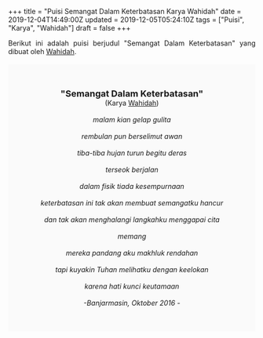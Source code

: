 +++
title = "Puisi Semangat Dalam Keterbatasan Karya Wahidah"
date = 2019-12-04T14:49:00Z
updated = 2019-12-05T05:24:10Z
tags = ["Puisi", "Karya", "Wahidah"]
draft = false
+++

<div dir="ltr" style="text-align: left;" trbidi="on"><div style="text-align: justify;">Berikut ini adalah puisi berjudul "Semangat Dalam Keterbatasan" yang dibuat oleh <a href="https://www.kompasiana.com/araska/591f822e1cafbdb60d12a766/puisi-semangat-dalam-keterbatasan?page=all" target="_blank">Wahidah</a>. </div><br /><div style="background: #FAFAFA; font-size: 14px; height: auto; margin: 0 auto; padding: 50px; text-align: center; width: auto;"><span style="font-size: 18px;"><b>"Semangat Dalam Keterbatasan"</b></span><br />(Karya <a href="https://www.sekata.web.id/tags/wahidah" target="_blank">Wahidah</a>) <br /><br /><i>malam kian gelap gulita<br /><br />rembulan pun berselimut awan<br /><br />tiba-tiba hujan turun begitu deras<br /><br />terseok berjalan<br /><br />dalam fisik tiada kesempurnaan<br /><br />keterbatasan ini tak akan membuat semangatku hancur<br /><br />dan tak akan menghalangi langkahku menggapai cita<br /><br />memang<br /><br />mereka pandang aku makhluk rendahan<br /><br />tapi kuyakin Tuhan melihatku dengan keelokan<br /><br />karena hati kunci keutamaan<br /><br />-Banjarmasin, Oktober 2016 -</i> </div></div>
